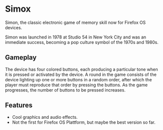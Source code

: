 # Simox

Simon, the classic electronic game of memory skill now for Firefox OS devices.

Simon was launched in 1978 at Studio 54 in New York City and was an immediate success, becoming a pop culture symbol of the 1970s and 1980s.

## Gameplay

The device has four colored buttons, each producing a particular tone when it is pressed or activated by the device. A round in the game consists of the device lighting up one or more buttons in a random order, after which the player must reproduce that order by pressing the buttons. As the game progresses, the number of buttons to be pressed increases.

## Features

  - Cool graphics and audio effects.
  - Not the first for Firefox OS Plattform, but maybe the best version so far.
